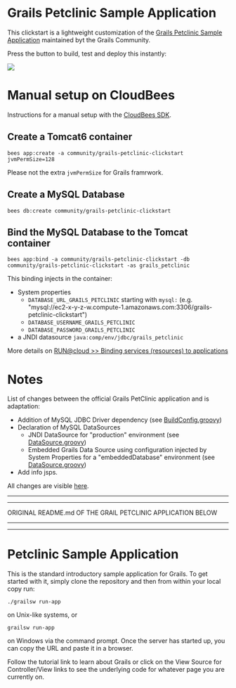 
# Grails Petclinic Sample Application

This clickstart is a lightweight customization of the [Grails Petclinic Sample Application](https://github.com/grails-samples/grails-petclinic) maintained byt the Grails Community.

Press the button to build, test and deploy this instantly:

<a href="https://grandcentral.cloudbees.com/?CB_clickstart=https://raw.github.com/Cloudbees-community/grails-petclinic-clickstart/master/clickstart.json"><img src="https://d3ko533tu1ozfq.cloudfront.net/clickstart/deployInstantly.png"/></a>




# Manual setup on CloudBees

Instructions for a manual setup with the [CloudBees SDK](http://wiki.cloudbees.com/bin/view/RUN/BeesSDK).

## Create a Tomcat6 container

```
bees app:create -a community/grails-petclinic-clickstart jvmPermSize=128
```

Please not the extra `jvmPermSize` for Grails framrwork.


## Create a MySQL Database

```
bees db:create community/grails-petclinic-clickstart
```

## Bind the MySQL Database to the Tomcat container

```
bees app:bind -a community/grails-petclinic-clickstart -db community/grails-petclinic-clickstart -as grails_petclinic
```

This binding injects in the container:

* System properties
  * `DATABASE_URL_GRAILS_PETCLINIC` starting with `mysql:` (e.g. "mysql://ec2-x-y-z-w.compute-1.amazonaws.com:3306/grails-petclinic-clickstart")
  * `DATABASE_USERNAME_GRAILS_PETCLINIC`
  * `DATABASE_PASSWORD_GRAILS_PETCLINIC`
* a JNDI datasource `java:comp/env/jdbc/grails_petclinic`

More details on [RUN@cloud >> Binding services (resources) to applications](http://wiki.cloudbees.com/bin/view/RUN/Resource+Management)



# Notes

List of changes between the official Grails PetClinic application and is adaptation: 


* Addition of MySQL JDBC Driver dependency (see [BuildConfig.groovy](https://github.com/CloudBees-community/grails-petclinic-clickstart/blob/037f96d46de52e5c4e1b1a3aa50254e51ecdcebd/grails-app/conf/BuildConfig.groovy#L21))
* Declaration of MySQL DataSources 
  * JNDI DataSource for "production" environment (see [DataSource.groovy](https://github.com/CloudBees-community/grails-petclinic-clickstart/blob/12352383ef1587f1d448f521f718ebb1fd5fb9b1/grails-app/conf/DataSource.groovy#L60))
  * Embedded Grails Data Source using configuration injected by System Properties  for a "embeddedDatabase" environment (see [DataSource.groovy](https://github.com/CloudBees-community/grails-petclinic-clickstart/blob/12352383ef1587f1d448f521f718ebb1fd5fb9b1/grails-app/conf/DataSource.groovy#L32))
* Add info jsps.

All changes are visible [here](https://github.com/CloudBees-community/grails-petclinic-clickstart/pull/new/grails-samples:master...master).

***
***

ORIGINAL README.md OF THE GRAIL PETCLINIC APPLICATION BELOW

***
***



# Petclinic Sample Application

This is the standard introductory sample application for Grails. To get started with it, simply clone the repository and then from within your local copy run:

    ./grailsw run-app

on Unix-like systems, or

    grailsw run-app

on Windows via the command prompt. Once the server has started up, you can copy the URL and paste it in a browser.

Follow the tutorial link to learn about Grails or click on the View Source for Controller/View links to see the underlying code for whatever page you are currently on.
